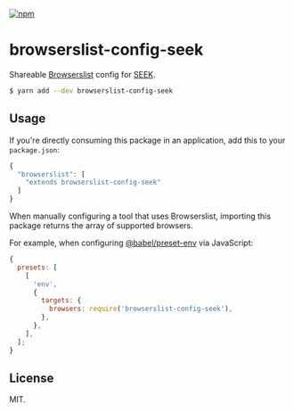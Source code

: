 [![npm](https://img.shields.io/npm/v/browserslist-config-seek.svg?style=for-the-badge)](https://www.npmjs.com/package/browserslist-config-seek)

# browserslist-config-seek

Shareable [Browserslist](https://github.com/ai/browserslist) config for [SEEK](https://github.com/seek-oss).

```sh
$ yarn add --dev browserslist-config-seek
```

## Usage

If you're directly consuming this package in an application, add this to your `package.json`:

```js
{
  "browserslist": [
    "extends browserslist-config-seek"
  ]
}
```

When manually configuring a tool that uses Browserslist, importing this package returns the array of supported browsers.

For example, when configuring [@babel/preset-env](https://babeljs.io/docs/en/babel-preset-env) via JavaScript:

```js
{
  presets: [
    [
      'env',
      {
        targets: {
          browsers: require('browserslist-config-seek'),
        },
      },
    ],
  ];
}
```

## License

MIT.
